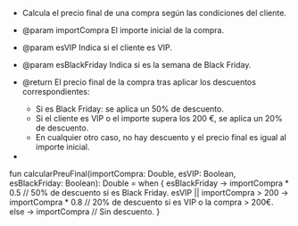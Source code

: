  * Calcula el precio final de una compra según las condiciones del cliente.
 
 * @param importCompra El importe inicial de la compra.
 * @param esVIP Indica si el cliente es VIP.
 * @param esBlackFriday Indica si es la semana de Black Friday.
 * @return El precio final de la compra tras aplicar los descuentos correspondientes:
   - Si es Black Friday: se aplica un 50% de descuento.
   - Si el cliente es VIP o el importe supera los 200 €, se aplica un 20% de descuento.
    - En cualquier otro caso, no hay descuento y el precio final es igual al importe inicial.
 *
fun calcularPreuFinal(importCompra: Double, esVIP: Boolean, esBlackFriday: Boolean): Double =
    when {
       esBlackFriday -> importCompra * 0.5 // 50% de descuento si es Black Friday.
        esVIP || importCompra > 200 -> importCompra * 0.8 // 20% de descuento si es VIP o la compra > 200€.
        else -> importCompra // Sin descuento.
    }
